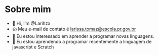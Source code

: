   # Sobre mim
- 👋 Hi, I’m @Larihzx
- :+1: Meu e-mail de contato é larissa.tomaz@escola.pr.gov.br
- 👀 Eu estou interessado em aprender a programar novas linguagens.
- 🌱 Eu estou aprendendo a programar recentemente a linguagem de javascript e Scratch



